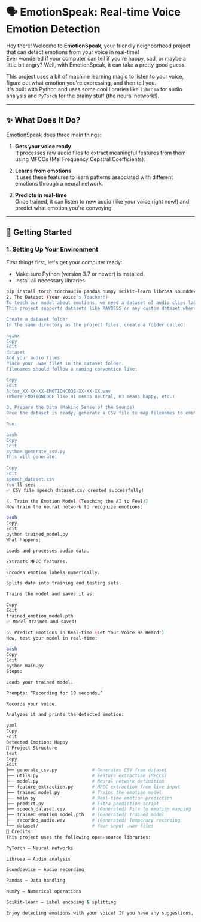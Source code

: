 # 🗣️ EmotionSpeak: Real-time Voice Emotion Detection

Hey there! Welcome to **EmotionSpeak**, your friendly neighborhood project that can detect emotions from your voice in real-time!  
Ever wondered if your computer can tell if you're happy, sad, or maybe a little bit angry? Well, with EmotionSpeak, it can take a pretty good guess.

This project uses a bit of machine learning magic to listen to your voice, figure out what emotion you're expressing, and then tell you.  
It's built with Python and uses some cool libraries like `librosa` for audio analysis and `PyTorch` for the brainy stuff (the neural network!).

---

## ✨ What Does It Do?

EmotionSpeak does three main things:

1. **Gets your voice ready**  
   It processes raw audio files to extract meaningful features from them using MFCCs (Mel Frequency Cepstral Coefficients).

2. **Learns from emotions**  
   It uses these features to learn patterns associated with different emotions through a neural network.

3. **Predicts in real-time**  
   Once trained, it can listen to new audio (like your voice right now!) and predict what emotion you're conveying.

---

## 🚀 Getting Started

### 1. Setting Up Your Environment

First things first, let's get your computer ready:

- Make sure Python (version 3.7 or newer) is installed.
- Install all necessary libraries:

```bash
pip install torch torchaudio pandas numpy scikit-learn librosa sounddevice
2. The Dataset (Your Voice's Teacher!)
To teach our model about emotions, we need a dataset of audio clips labeled with emotions.
This project supports datasets like RAVDESS or any custom dataset where emotion codes are part of filenames.

Create a dataset folder
In the same directory as the project files, create a folder called:

nginx
Copy
Edit
dataset
Add your audio files
Place your .wav files in the dataset folder.
Filenames should follow a naming convention like:

Copy
Edit
Actor_XX-XX-XX-EMOTIONCODE-XX-XX-XX.wav
(Where EMOTIONCODE like 01 means neutral, 03 means happy, etc.)

3. Prepare the Data (Making Sense of the Sounds)
Once the dataset is ready, generate a CSV file to map filenames to emotion labels.

Run:

bash
Copy
Edit
python generate_csv.py
This will generate:

Copy
Edit
speech_dataset.csv
You'll see:
✅ CSV file speech_dataset.csv created successfully!

4. Train the Emotion Model (Teaching the AI to Feel!)
Now train the neural network to recognize emotions:

bash
Copy
Edit
python trained_model.py
What happens:

Loads and processes audio data.

Extracts MFCC features.

Encodes emotion labels numerically.

Splits data into training and testing sets.

Trains the model and saves it as:

Copy
Edit
trained_emotion_model.pth
✅ Model trained and saved!

5. Predict Emotions in Real-time (Let Your Voice Be Heard!)
Now, test your model in real-time:

bash
Copy
Edit
python main.py
Steps:

Loads your trained model.

Prompts: “Recording for 10 seconds…”

Records your voice.

Analyzes it and prints the detected emotion:

yaml
Copy
Edit
Detected Emotion: Happy
📂 Project Structure
text
Copy
Edit
├── generate_csv.py             # Generates CSV from dataset
├── utils.py                    # Feature extraction (MFCCs)
├── model.py                    # Neural network definition
├── feature_extraction.py       # MFCC extraction from live input
├── trained_model.py            # Trains the emotion model
├── main.py                     # Real-time emotion prediction
├── predict.py                  # Extra prediction script
├── speech_dataset.csv          # (Generated) File to emotion mapping
├── trained_emotion_model.pth   # (Generated) Trained model
├── recorded_audio.wav          # (Generated) Temporary recording
└── dataset/                    # Your input .wav files
🙏 Credits
This project uses the following open-source libraries:

PyTorch – Neural networks

Librosa – Audio analysis

Sounddevice – Audio recording

Pandas – Data handling

NumPy – Numerical operations

Scikit-learn – Label encoding & splitting

Enjoy detecting emotions with your voice! If you have any suggestions, improvements, or questions, feel free to fork the project or open an issue.
